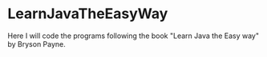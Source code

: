 # LearnJavaTheEasyWay
Here I will code the programs following the book "Learn Java the Easy way" by Bryson Payne.
